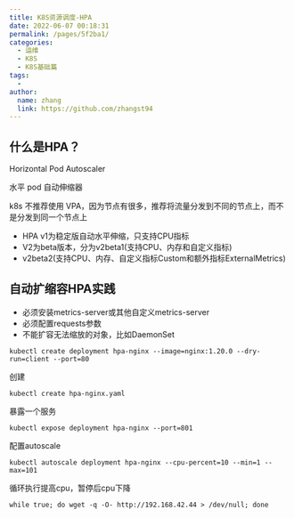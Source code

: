 ```yaml
---
title: K8S资源调度-HPA
date: 2022-06-07 00:18:31
permalink: /pages/5f2ba1/
categories:
  - 运维
  - K8S
  - K8S基础篇
tags:
  - 
author: 
  name: zhang
  link: https://github.com/zhangst94
---
```

## 什么是HPA？

Horizontal Pod Autoscaler

水平 pod 自动伸缩器

k8s 不推荐使用 VPA，因为节点有很多，推荐将流量分发到不同的节点上，而不是分发到同一个节点上

- HPA v1为稳定版自动水平伸缩，只支持CPU指标
- V2为beta版本，分为v2beta1(支持CPU、内存和自定义指标)
- v2beta2(支持CPU、内存、自定义指标Custom和额外指标ExternalMetrics)

## 自动扩缩容HPA实践

- 必须安装metrics-server或其他自定义metrics-server
- 必须配置requests参数
- 不能扩容无法缩放的对象，比如DaemonSet

```shell
kubectl create deployment hpa-nginx --image=nginx:1.20.0 --dry-run=client --port=80
```

创建

```shell
kubectl create hpa-nginx.yaml
```

暴露一个服务

```shell
kubectl expose deployment hpa-nginx --port=801
```

配置autoscale

```shell
kubectl autoscale deployment hpa-nginx --cpu-percent=10 --min=1 --max=101
```

循环执行提高cpu，暂停后cpu下降

```shell
while true; do wget -q -O- http://192.168.42.44 > /dev/null; done
```